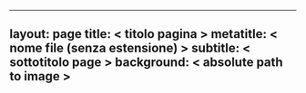 -----
layout: page
title: < titolo pagina >
metatitle: < nome file (senza estensione) > subtitle: < sottotitolo page >
background: < absolute path to image >
------
